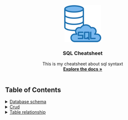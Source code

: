 <br />
<p align="center">
  <a href="https://github.com/korospace/sql-cheatsheet">
    <img src="images/sql-logo.webp" alt="Logo" width="120" height="120">
  </a>

  <h3 align="center">SQL Cheatsheet</h3>

  <p align="center">
    This is my cheatsheet about sql syntaxt
    <br />
    <a href="#table-of-contents"><strong>Explore the docs »</strong></a>
    <br />
    <br />
  </p>
</p>

## Table of Contents
<details close="close">
  <summary><a href="1-sql-database-schema/README.md">Database schema</a></summary>
  <ul>
    <li><a href="1-sql-database-schema/README.md/#show-databases">show databases</a></li>
    <li><a href="1-sql-database-schema/README.md/#create-database">create database</a></li>
    <li><a href="1-sql-database-schema/README.md/#delete-database">delete database</a></li>
    <li><a href="1-sql-database-schema/README.md/#use-database">use database</a></li>
    <li><a href="1-sql-database-schema/README.md/#show-engines">show engines</a></li>
    <li><a href="1-sql-database-schema/README.md/#show-tables">show tables</a></li>
    <li><a href="1-sql-database-schema/README.md/#create-table">create table</a></li>
    <li><a href="1-sql-database-schema/README.md/#delele-table">delele table</a></li>
    <li><a href="1-sql-database-schema/README.md/#truncate-table">truncate table</a></li>
    <li><a href="1-sql-database-schema/README.md/#desc-table">desc table</a></li>
    <li><a href="1-sql-database-schema/README.md/#rename-table">rename table</a></li>
    <li><a href="1-sql-database-schema/README.md/#change-table-schema">change table schema</a></li>
    <li><a href="1-sql-database-schema/README.md/#primary-key">primary key</a></li>
    <li><a href="1-sql-database-schema/README.md/#foreign-key">foreign key</a></li>
    <li><a href="1-sql-database-schema/README.md/#unique-constraint">unique constraint</a></li>
    <li><a href="1-sql-database-schema/README.md/#indexing">indexing</a></li>
    <li><a href="1-sql-database-schema/README.md/#full-text-search">full text search</a></li>
  </ul>
</details>
<details close="close">
  <summary><a href="2-sql-crud/README.md">Crud</a></summary>
  <ul>
    <li><a href="2-sql-crud/README.md/#insert-data">insert data</a></li>
    <li><a href="2-sql-crud/README.md/#update-data">update data</a></li>
    <li><a href="2-sql-crud/README.md/#delete-data">delete data</a></li>
    <li><a href="2-sql-crud/README.md/#select-data">select data</a></li>
    <li><a href="2-sql-crud/README.md/#where-clause">where clause</a></li>
    <li><a href="2-sql-crud/README.md/#controll-flow">controll flow</a></li>
    <li><a href="2-sql-crud/README.md/#agregat">agregat</a></li>
    <li><a href="2-sql-crud/README.md/#join">join</a></li>
    <li><a href="2-sql-crud/README.md/#union">union</a></li>
    <li><a href="2-sql-crud/README.md/#group-by">group by</a></li>
    <li><a href="2-sql-crud/README.md/#having-clause">having clause</a></li>
    <li><a href="2-sql-crud/README.md/#sub-queries">sub queries</a></li>
  </ul>
</details>
<details close="close">
  <summary><a href="3-sql-table-relationship">Table relationship</a></summary>
  <ul>
  </ul>
</details>